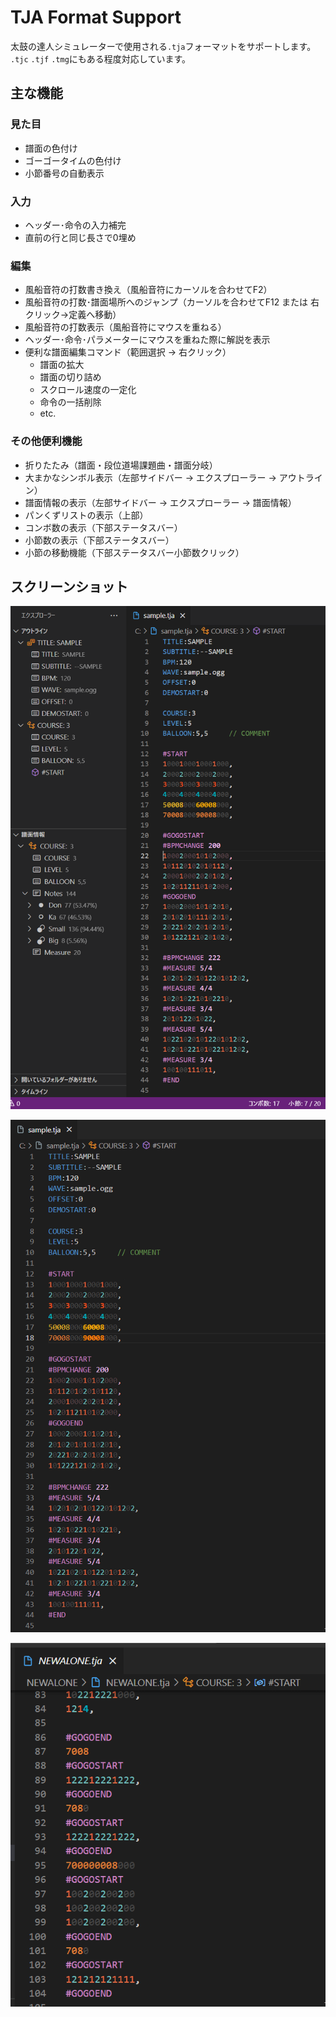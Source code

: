 # TJA Format Support

太鼓の達人シミュレーターで使用される`.tja`フォーマットをサポートします。
`.tjc` `.tjf` `.tmg`にもある程度対応しています。

## 主な機能

### 見た目
- 譜面の色付け
- ゴーゴータイムの色付け
- 小節番号の自動表示
### 入力
- ヘッダー･命令の入力補完
- 直前の行と同じ長さで0埋め
### 編集
- 風船音符の打数書き換え（風船音符にカーソルを合わせてF2）
- 風船音符の打数･譜面場所へのジャンプ（カーソルを合わせてF12 または 右クリック→定義へ移動）
- 風船音符の打数表示（風船音符にマウスを重ねる）
- ヘッダー･命令･パラメーターにマウスを重ねた際に解説を表示
- 便利な譜面編集コマンド（範囲選択 → 右クリック）
  - 譜面の拡大
  - 譜面の切り詰め
  - スクロール速度の一定化
  - 命令の一括削除
  - etc.
### その他便利機能
- 折りたたみ（譜面・段位道場課題曲・譜面分岐）
- 大まかなシンボル表示（左部サイドバー → エクスプローラー → アウトライン）
- 譜面情報の表示（左部サイドバー → エクスプローラー → 譜面情報）
- パンくずリストの表示（上部）
- コンボ数の表示（下部ステータスバー）
- 小節数の表示（下部ステータスバー）
- 小節の移動機能（下部ステータスバー小節数クリック）

## スクリーンショット

![sample](images/sample.png)

![command](images/command.gif)

![balloon](images/balloon.gif)